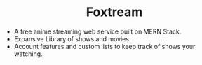 <h1 align="center">Foxtream</h1>
<ul>
<li>A free anime streaming web service built on MERN Stack.</li>
<li>Expansive Library of shows and movies.</li>
<li>Account features and custom lists to keep track of shows your watching.</li>
</ul>
